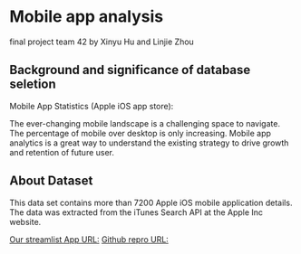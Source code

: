 # Mobile app analysis
final project team 42 by Xinyu Hu and Linjie Zhou

## Background and significance of database seletion
Mobile App Statistics (Apple iOS app store):  

The ever-changing mobile landscape is a challenging space to navigate. The percentage of mobile over desktop is only increasing.  Mobile app analytics is a great way to understand the existing strategy to drive growth and retention of future user.

## About Dataset
This data set contains more than 7200 Apple iOS mobile application details. The data was extracted from the iTunes Search API at the Apple Inc website. 

[Our streamlist App URL:]()
[Github repro URL:]()